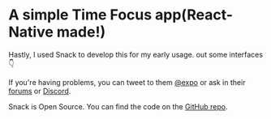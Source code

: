 # A simple Time Focus app(React-Native made!)

Hastly, I used Snack to develop this for my early usage.
 out some interfaces 👇


If you're having problems, you can tweet to them [@expo](https://twitter.com/expo) or ask in their [forums](https://forums.expo.dev/c/expo-dev-tools/61) or [Discord](https://chat.expo.dev/).

Snack is Open Source. You can find the code on the [GitHub repo](https://github.com/expo/snack).
